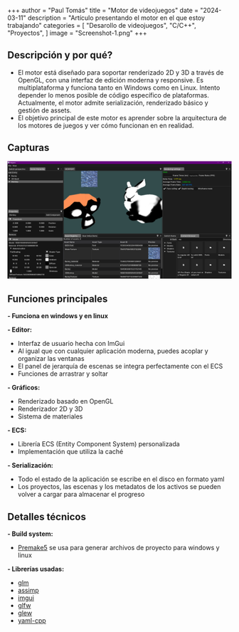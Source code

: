 +++
author = "Paul Tomás"
title = "Motor de videojuegos"
date = "2024-03-11"
description = "Artículo presentando el motor en el que estoy trabajando"
categories = [
    "Desarollo de videojuegos",
    "C/C++",
    "Proyectos",
]
image = "Screenshot-1.png"
+++

## Descripción y por qué?
- El motor está diseñado para soportar renderizado 2D y 3D a través de OpenGL, con una interfaz de edición moderna y responsive. Es multiplataforma y funciona tanto en Windows como en Linux. Intento depender lo menos posible de código específico de plataformas. Actualmente, el motor admite serialización, renderizado básico y gestión de assets.
- El objetivo principal de este motor es aprender sobre la arquitectura de los motores de juegos y ver cómo funcionan en en realidad.

## Capturas
![](Screenshot-3.png)

## Funciones principales
**- Funciona en windows y en linux**

**- Editor:**
- Interfaz de usuario hecha con ImGui
- Al igual que con cualquier aplicación moderna, puedes acoplar y organizar las ventanas
- El panel de jerarquía de escenas se integra perfectamente con el ECS
- Funciones de arrastrar y soltar

**- Gráficos:**
- Renderizado basado en OpenGL
- Renderizador 2D y 3D
- Sistema de materiales

**- ECS:**
- Librería ECS (Entity Component System) personalizada
- Implementación que utiliza la caché

**- Serialización:**
- Todo el estado de la aplicación se escribe en el disco en formato yaml
- Los proyectos, las escenas y los metadatos de los activos se pueden volver a cargar para almacenar el progreso

## Detalles técnicos
**- Build system:**
- [Premake5](https://github.com/premake/premake-core) se usa para generar archivos de proyecto para windows y linux

**- Librerías usadas:**
- [glm](https://github.com/g-truc/glm)
- [assimp](https://github.com/Politofr09/glfw)
- [imgui](https://github.com/ocornut/imgui)
- [glfw](https://github.com/Politofr09/glfw)
- [glew](https://github.com/nigels-com/glew)
- [yaml-cpp](https://github.com/jbeder/yaml-cpp)